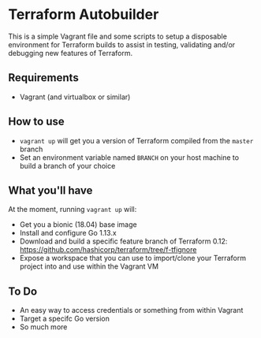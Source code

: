 # Terraform Autobuilder

This is a simple Vagrant file and some scripts to setup a disposable environment for Terraform builds to assist in testing, validating and/or debugging new features of Terraform.

## Requirements
- Vagrant (and virtualbox or similar)

## How to use
- `vagrant up` will get you a version of Terraform compiled from the `master` branch
- Set an environment variable named `BRANCH` on your host machine to build a branch of your choice

## What you'll have

At the moment, running `vagrant up` will:
- Get you a bionic (18.04) base image
- Install and configure Go 1.13.x 
- Download and build a specific feature branch of Terraform 0.12: https://github.com/hashicorp/terraform/tree/f-tfignore
- Expose a workspace that you can use to import/clone your Terraform project into and use within the Vagrant VM


## To Do
- An easy way to access credentials or something from within Vagrant
- Target a specifc Go version
- So much more
